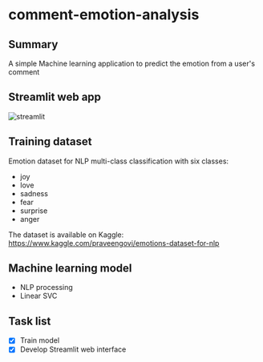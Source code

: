 # comment-emotion-analysis

## Summary
A simple Machine learning application to predict the emotion from a user's comment

## Streamlit web app

![streamlit](https://user-images.githubusercontent.com/82372483/143548181-fdb88fef-2d74-4ea3-892f-baa92f445bf1.png)

## Training dataset
Emotion dataset for NLP multi-class classification with six classes:
- joy
- love
- sadness
- fear
- surprise
- anger

The dataset is available on Kaggle: https://www.kaggle.com/praveengovi/emotions-dataset-for-nlp

## Machine learning model
- NLP processing
- Linear SVC

## Task list
- [x] Train model
- [x] Develop Streamlit web interface